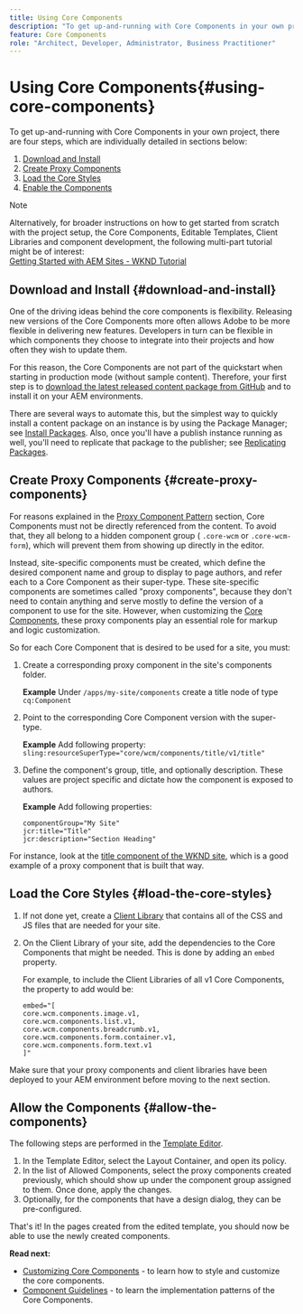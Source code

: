 ```yaml
---
title: Using Core Components
description: "To get up-and-running with Core Components in your own project, there are three steps to follow: download and install, create proxy components, load the core styles, and allow the components on your templates."
feature: Core Components
role: "Architect, Developer, Administrator, Business Practitioner"
---
```


# Using Core Components{#using-core-components}

To get up-and-running with Core Components in your own project, there are four steps, which are individually detailed in sections below:

1. [Download and Install](#download-and-install)
1. [Create Proxy Components](#create-proxy-components)
1. [Load the Core Styles](#load-the-core-styles)
1. [Enable the Components](#allow-the-components)

>[!NOTE]
>
>Alternatively, for broader instructions on how to get started from scratch with the project setup, the Core Components, Editable Templates, Client Libraries and component development, the following multi-part tutorial might be of interest:  
>[Getting Started with AEM Sites - WKND Tutorial](https://docs.adobe.com/content/help/en/experience-manager-learn/getting-started-wknd-tutorial-develop/overview.html)

## Download and Install {#download-and-install}

One of the driving ideas behind the core components is flexibility. Releasing new versions of the Core Components more often allows Adobe to be more flexible in delivering new features. Developers in turn can be flexible in which components they choose to integrate into their projects and how often they wish to update them.

For this reason, the Core Components are not part of the quickstart when starting in production mode (without sample content). Therefore, your first step is to [download the latest released content package from GitHub](https://github.com/adobe/aem-core-wcm-components/releases/latest) and to install it on your AEM environments.

There are several ways to automate this, but the simplest way to quickly install a content package on an instance is by using the Package Manager; see [Install Packages](https://docs.adobe.com/content/help/en/experience-manager-65/administering/contentmanagement/package-manager.html#installing-packages). Also, once you'll have a publish instance running as well, you'll need to replicate that package to the publisher; see [Replicating Packages](https://docs.adobe.com/content/help/en/experience-manager-65/administering/contentmanagement/package-manager.html#replicating-packages).

## Create Proxy Components {#create-proxy-components}

For reasons explained in the [Proxy Component Pattern](/help/developing/guidelines.md#proxy-component-pattern) section, Core Components must not be directly referenced from the content. To avoid that, they all belong to a hidden component group ( `.core-wcm` or `.core-wcm-form`), which will prevent them from showing up directly in the editor.

Instead, site-specific components must be created, which define the desired component name and group to display to page authors, and refer each to a Core Component as their super-type. These site-specific components are sometimes called "proxy components", because they don't need to contain anything and serve mostly to define the version of a component to use for the site. However, when customizing the [Core Components](/help/developing/customizing.md), these proxy components play an essential role for markup and logic customization.

So for each Core Component that is desired to be used for a site, you must:

1. Create a corresponding proxy component in the site's components folder.

   **Example**
   Under `/apps/my-site/components` create a title node of type `cq:Component`

1. Point to the corresponding Core Component version with the super-type.

   **Example**
   Add following property:  
   `sling:resourceSuperType="core/wcm/components/title/v1/title"`

1. Define the component's group, title, and optionally description. These values are project specific and dictate how the component is exposed to authors.

   **Example**
   Add following properties:

   ```shell
   componentGroup="My Site"
   jcr:title="Title"  
   jcr:description="Section Heading"
   ```

For instance, look at the [title component of the WKND site](https://github.com/adobe/aem-guides-wknd/blob/master/ui.apps/src/main/content/jcr_root/apps/wknd/components/title/.content.xml), which is a good example of a proxy component that is built that way.

## Load the Core Styles {#load-the-core-styles}

1. If not done yet, create a [Client Library](https://experienceleague.adobe.com/docs/experience-manager-cloud-service/implementing/developing/full-stack/clientlibs.html) that contains all of the CSS and JS files that are needed for your site.
1. On the Client Library of your site, add the dependencies to the Core Components that might be needed. This is done by adding an `embed` property.

   For example, to include the Client Libraries of all v1 Core Components, the property to add would be:

   ```shell
   embed="[  
   core.wcm.components.image.v1,  
   core.wcm.components.list.v1,  
   core.wcm.components.breadcrumb.v1,  
   core.wcm.components.form.container.v1,  
   core.wcm.components.form.text.v1  
   ]"
   ```

Make sure that your proxy components and client libraries have been deployed to your AEM environment before moving to the next section.

## Allow the Components {#allow-the-components}

The following steps are performed in the [Template Editor](https://docs.adobe.com/content/help/en/experience-manager-cloud-service/sites/authoring/features/templates.html).

1. In the Template Editor, select the Layout Container, and open its policy.
1. In the list of Allowed Components, select the proxy components created previously, which should show up under the component group assigned to them. Once done, apply the changes.
1. Optionally, for the components that have a design dialog, they can be pre-configured.

That's it! In the pages created from the edited template, you should now be able to use the newly created components.

**Read next:**

* [Customizing Core Components](/help/developing/customizing.md) - to learn how to style and customize the core components.
* [Component Guidelines](/help/developing/guidelines.md) - to learn the implementation patterns of the Core Components.
